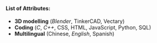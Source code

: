 #### List of Attributes:
* **3D modelling** (_Blender_, TinkerCAD, Vectary)
* **Coding** (_C_, _C++_, CSS, HTML, JavaScript, Python, SQL)
* **Multilingual** (Chinese, _English_, Spanish)

